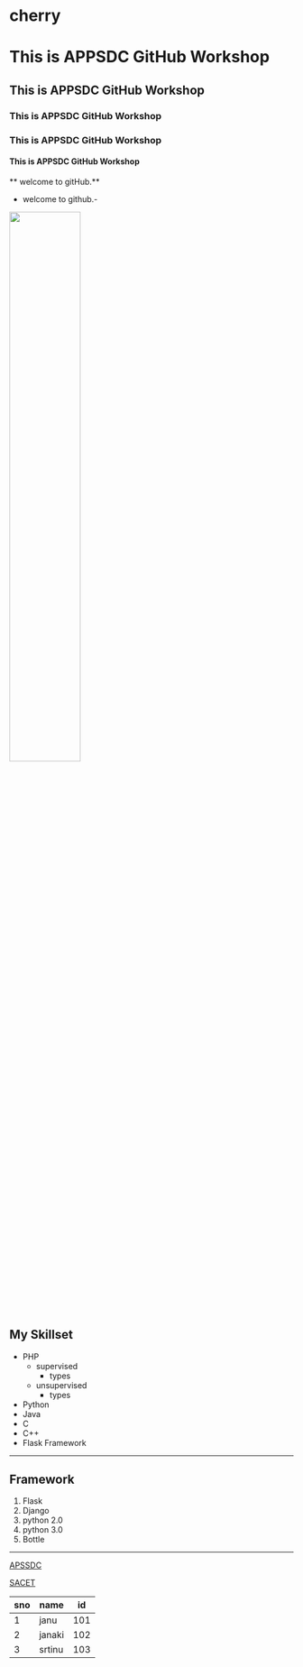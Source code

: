 # cherry
#  This is APPSDC GitHub Workshop
##  This is APPSDC GitHub Workshop
### This is APPSDC GitHub Workshop
### This is APPSDC GitHub Workshop 
#### This is APPSDC GitHub Workshop
** welcome to gitHub.**
- welcome to github.-
<img src='https://m.economictimes.com/thumb/msid-77980445,width-1200,height-900,resizemode-4,imgsize-101503/sbi-agencies.jpg' width=50% height=50%>

 ## My Skillset
 - PHP
   - supervised
      - types
   - unsupervised
     - types
 - Python
 - Java
 - C
 - C++
 - Flask Framework

____

## Framework
1. Flask
2. Django
3. python 2.0
4. python 3.0
5. Bottle
____

[APSSDC](https://apssdc.in)

[SACET](http://sacet.ac.in)

sno | name | id
----|------|-----
1 | janu | 101
2 | janaki | 102
3 | srtinu | 103

